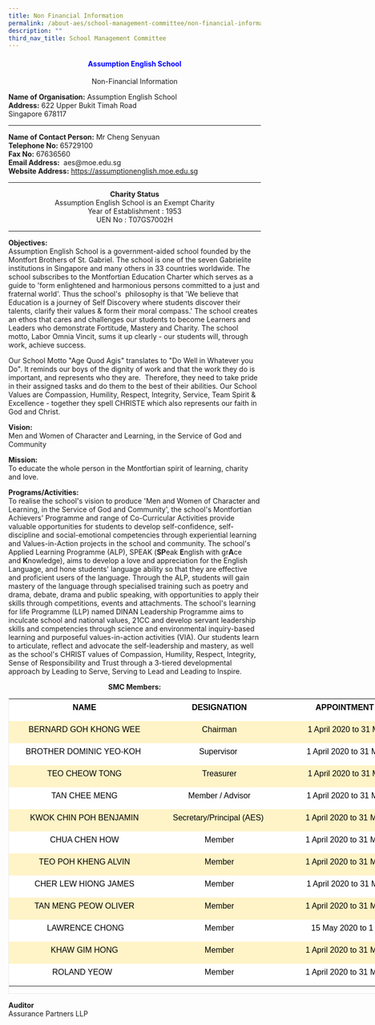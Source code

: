 ```yaml
---
title: Non Financial Information
permalink: /about-aes/school-management-committee/non-financial-information/
description: ""
third_nav_title: School Management Committee
---
```

<h4 style="color:blue" align="center">Assumption English School</h4>
<p style="text-align:center;">Non-Financial Information</p>

<p style="text-align: left;"><strong>Name of Organisation:</strong> Assumption English School<br><strong>Address:</strong> 622 Upper Bukit Timah Road<br>Singapore 678117</p>

----

<p style="text-align:left;"><strong>Name of Contact Person:</strong> Mr Cheng Senyuan <br><strong>Telephone No:</strong> 65729100 <br><strong>Fax No:</strong> 67636560 <br><strong>Email Address:</strong> &nbsp;aes@moe.edu.sg  <br><strong>Website Address:</strong> <a href="https://assumptionenglish.moe.edu.sg/">https://assumptionenglish.moe.edu.sg</a></p>

----
  

<p style="text-align:center;"><strong>Charity Status</strong><br>Assumption English School is an Exempt Charity<br>Year of Establishment : 1953<br>UEN No : T07GS7002H</p>

----



**Objectives:**  
Assumption English School is a government-aided school founded by the Montfort Brothers of St. Gabriel. The school is one of the seven Gabrielite institutions in Singapore and many others in 33 countries worldwide. The school subscribes to the Montfortian Education Charter which serves as a guide to 'form enlightened and harmonious persons committed to a just and fraternal world'. Thus the school's&nbsp; philosophy is that 'We believe that Education is a journey of Self Discovery where students discover their talents, clarify their values &amp; form their moral compass.' The school creates an ethos that cares and challenges our students to become Learners and Leaders who demonstrate Fortitude, Mastery and Charity. The school motto, Labor Omnia Vincit, sums it up clearly - our students will, through work, achieve success.  
  
Our School Motto "Age Quod Agis" translates to "Do Well in Whatever you Do". It reminds our boys of the dignity of work and that the work they do is important, and represents who they are.&nbsp; Therefore, they need to take pride in their assigned tasks and do them to the best of their abilities. Our School Values are Compassion, Humility, Respect, Integrity, Service, Team Spirit &amp; Excellence - together they spell CHRISTE which also represents our faith in God and Christ.  
  

**Vision:** <br>
Men and Women of Character and Learning, in the Service of God and Community

  

**Mission:** <br>
To educate the whole person in the Montfortian spirit of learning, charity and love.&nbsp; 

**Programs/Activities:** <br>
To realise the school's vision to produce 'Men and Women of Character and Learning, in the Service of God and Community', the school's Montfortian Achievers' Programme and range of Co-Curricular Activities provide valuable opportunities for students to develop self-confidence, self-discipline and social-emotional competencies through experiential learning and Values-in-Action projects in the school and community. The school's Applied Learning Programme (ALP), SPEAK (**SP**eak&nbsp;**E**nglish with gr**A**ce and&nbsp;**K**nowledge), aims to develop a love and appreciation for the English Language, and hone students' language ability so that they are effective and proficient users of the language. Through the ALP, students will gain mastery of the language through specialised training such as poetry and drama, debate, drama and public speaking, with opportunities to apply their skills through competitions, events and attachments. The school's learning for life Programme (LLP) named DINAN Leadership Programme aims to inculcate school and national values, 21CC and develop servant leadership skills and competencies through science and environmental inquiry-based learning and purposeful values-in-action activities (VIA). Our students learn to articulate, reflect and advocate the self-leadership and mastery, as well as the school's CHRIST values of Compassion, Humility, Respect, Integrity, Sense of Responsibility and Trust through a 3-tiered developmental approach by Leading to Serve, Serving to Lead and Leading to Inspire.&nbsp;

  
<p style="text-align:center;"><strong>SMC Members:
</strong></p>

<table class="iveo_table ives_tab_1 ive_eobj_center" width="0" style="margin: auto; outline: 0px; padding: 0px; clear: both; border: 1px solid rgb(234, 234, 234); border-collapse: collapse; width: 870px; height: 590px;"><tbody class="" style="margin: 0px; outline: 0px; padding: 0px;"><tr class="" style="margin: 0px; outline: 0px; padding: 0px;"><td width="277" class="" style="margin: 0px; outline: 0px; padding: 5px; text-align: left; background: rgb(255, 255, 255); color: rgb(34, 34, 34); vertical-align: top; width: 304px;"><p class="" align="center" style="margin: 0px 0px 10px; outline: 0px; padding: 0px; line-height: 24px !important; color: rgb(88, 89, 91); font-family: Lato, sans-serif; font-size: 16px; font-weight: normal;"><b class="" style="margin: 0px; outline: 0px; padding: 0px;"><span lang="EN-GB" class="" style="margin: 0px; outline: 0px; padding: 0px;"><font color="#000000" face="arial, sans-serif" style="margin: 0px; outline: 0px; padding: 0px;">NAME</font></span></b></p></td><td width="210" class="" style="margin: 0px; outline: 0px; padding: 5px; text-align: left; background: rgb(255, 255, 255); color: rgb(34, 34, 34); vertical-align: top; width: 233px;"><p class="" align="center" style="margin: 0px 0px 10px; outline: 0px; padding: 0px; line-height: 24px !important; color: rgb(88, 89, 91); font-family: Lato, sans-serif; font-size: 16px; font-weight: normal;"><b class="" style="margin: 0px; outline: 0px; padding: 0px;"><span lang="EN-GB" class="" style="margin: 0px; outline: 0px; padding: 0px;"><font color="#000000" face="arial, sans-serif" style="margin: 0px; outline: 0px; padding: 0px;">DESIGNATION</font></span></b></p></td><td width="303" class="" style="margin: 0px; outline: 0px; padding: 5px; text-align: left; background: rgb(255, 255, 255); color: rgb(34, 34, 34); vertical-align: top; width: 332px;"><p class="" align="center" style="margin: 0px 0px 10px; outline: 0px; padding: 0px; line-height: 24px !important; color: rgb(88, 89, 91); font-family: Lato, sans-serif; font-size: 16px; font-weight: normal;"><b class="" style="margin: 0px; outline: 0px; padding: 0px;"><span lang="EN-GB" class="" style="margin: 0px; outline: 0px; padding: 0px;"><font color="#000000" face="arial, sans-serif" style="margin: 0px; outline: 0px; padding: 0px;">APPOINTMENT PERIOD</font></span></b></p></td></tr><tr class="" style="margin: 0px; outline: 0px; padding: 0px;"><td width="277" class="" style="margin: 0px; outline: 0px; padding: 5px; text-align: left; background: rgb(255, 244, 199); color: rgb(34, 34, 34); vertical-align: top;"><p class="" align="center" style="margin: 0px 0px 10px; outline: 0px; padding: 0px; line-height: 24px !important; color: rgb(88, 89, 91); font-family: Lato, sans-serif; font-size: 16px; font-weight: normal;"><span lang="EN-GB" class="" style="margin: 0px; outline: 0px; padding: 0px;"><font color="#000000" face="arial, sans-serif" style="margin: 0px; outline: 0px; padding: 0px;">BERNARD GOH KHONG WEE</font></span></p></td><td width="210" class="" style="margin: 0px; outline: 0px; padding: 5px; text-align: left; background: rgb(255, 244, 199); color: rgb(34, 34, 34); vertical-align: top;"><p class="" align="center" style="margin: 0px 0px 10px; outline: 0px; padding: 0px; line-height: 24px !important; color: rgb(88, 89, 91); font-family: Lato, sans-serif; font-size: 16px; font-weight: normal;"><span lang="EN-GB" class="" style="margin: 0px; outline: 0px; padding: 0px;"><font color="#000000" face="arial, sans-serif" style="margin: 0px; outline: 0px; padding: 0px;">Chairman</font></span></p></td><td width="303" class="" style="margin: 0px; outline: 0px; padding: 5px; text-align: left; background: rgb(255, 244, 199); color: rgb(34, 34, 34); vertical-align: top;"><p class="" align="center" style="margin: 0px 0px 10px; outline: 0px; padding: 0px; line-height: 24px !important; color: rgb(88, 89, 91); font-family: Lato, sans-serif; font-size: 16px; font-weight: normal;"><span lang="EN-GB" class="" style="margin: 0px; outline: 0px; padding: 0px;"><font color="#000000" face="arial, sans-serif" style="margin: 0px; outline: 0px; padding: 0px;">1 April 2020 to 31 March 2023</font></span></p></td></tr><tr class="" style="margin: 0px; outline: 0px; padding: 0px;"><td width="277" class="" style="margin: 0px; outline: 0px; padding: 5px; text-align: left; background: rgb(255, 255, 255); color: rgb(34, 34, 34); vertical-align: top;"><p class="" align="center" style="margin: 0px 0px 10px; outline: 0px; padding: 0px; line-height: 24px !important; color: rgb(88, 89, 91); font-family: Lato, sans-serif; font-size: 16px; font-weight: normal;"><span lang="EN-GB" class="" style="margin: 0px; outline: 0px; padding: 0px;"><font color="#000000" face="arial, sans-serif" style="margin: 0px; outline: 0px; padding: 0px;">BROTHER DOMINIC YEO-KOH&nbsp;</font></span></p></td><td width="210" class="" style="margin: 0px; outline: 0px; padding: 5px; text-align: left; background: rgb(255, 255, 255); color: rgb(34, 34, 34); vertical-align: top;"><p class="" align="center" style="margin: 0px 0px 10px; outline: 0px; padding: 0px; line-height: 24px !important; color: rgb(88, 89, 91); font-family: Lato, sans-serif; font-size: 16px; font-weight: normal;"><span lang="EN-GB" class="" style="margin: 0px; outline: 0px; padding: 0px;"><font color="#000000" face="arial, sans-serif" style="margin: 0px; outline: 0px; padding: 0px;">Supervisor&nbsp;</font></span></p></td><td width="303" class="" style="margin: 0px; outline: 0px; padding: 5px; text-align: left; background: rgb(255, 255, 255); color: rgb(34, 34, 34); vertical-align: top;"><p class="" align="center" style="margin: 0px 0px 10px; outline: 0px; padding: 0px; line-height: 24px !important; color: rgb(88, 89, 91); font-family: Lato, sans-serif; font-size: 16px; font-weight: normal;"><span lang="EN-GB" class="" style="margin: 0px; outline: 0px; padding: 0px;"><font color="#000000" face="arial, sans-serif" style="margin: 0px; outline: 0px; padding: 0px;">1 April 2020 to 31 March 2023&nbsp;</font></span></p></td></tr><tr class="" style="margin: 0px; outline: 0px; padding: 0px;"><td class="" style="margin: 0px; outline: 0px; padding: 5px; text-align: left; background: rgb(255, 244, 199); color: rgb(34, 34, 34); vertical-align: top;"><p class="" align="center" style="margin: 0px 0px 10px; outline: 0px; padding: 0px; line-height: 24px !important; color: rgb(88, 89, 91); font-family: Lato, sans-serif; font-size: 16px; font-weight: normal;"><span lang="EN-GB" class="" style="margin: 0px; outline: 0px; padding: 0px;"><font color="#000000" face="arial, sans-serif" style="margin: 0px; outline: 0px; padding: 0px;">TEO CHEOW TONG</font></span></p></td><td class="" style="margin: 0px; outline: 0px; padding: 5px; text-align: left; background: rgb(255, 244, 199); color: rgb(34, 34, 34); vertical-align: top;"><p class="" align="center" style="margin: 0px 0px 10px; outline: 0px; padding: 0px; line-height: 24px !important; color: rgb(88, 89, 91); font-family: Lato, sans-serif; font-size: 16px; font-weight: normal;"><span lang="EN-GB" class="" style="margin: 0px; outline: 0px; padding: 0px;"><font color="#000000" face="arial, sans-serif" style="margin: 0px; outline: 0px; padding: 0px;">Treasurer</font></span></p></td><td class="" style="margin: 0px; outline: 0px; padding: 5px; text-align: left; background: rgb(255, 244, 199); color: rgb(34, 34, 34); vertical-align: top;"><p class="" align="center" style="margin: 0px 0px 10px; outline: 0px; padding: 0px; line-height: 24px !important; color: rgb(88, 89, 91); font-family: Lato, sans-serif; font-size: 16px; font-weight: normal;"><span lang="EN-GB" class="" style="margin: 0px; outline: 0px; padding: 0px;"><font color="#000000" face="arial, sans-serif" style="margin: 0px; outline: 0px; padding: 0px;">&nbsp;1 April 2020 to 31 March 2023&nbsp;</font></span></p></td></tr><tr class="" style="margin: 0px; outline: 0px; padding: 0px;"><td class="" style="margin: 0px; outline: 0px; padding: 5px; text-align: left; background: rgb(255, 255, 255); color: rgb(34, 34, 34); vertical-align: top;"><p class="" align="center" style="margin: 0px 0px 10px; outline: 0px; padding: 0px; line-height: 24px !important; color: rgb(88, 89, 91); font-family: Lato, sans-serif; font-size: 16px; font-weight: normal;"><span lang="EN-GB" class="" style="margin: 0px; outline: 0px; padding: 0px;"><font color="#000000" face="arial, sans-serif" style="margin: 0px; outline: 0px; padding: 0px;">TAN CHEE MENG</font></span></p></td><td class="" style="margin: 0px; outline: 0px; padding: 5px; text-align: left; background: rgb(255, 255, 255); color: rgb(34, 34, 34); vertical-align: top;"><p class="" align="center" style="margin: 0px 0px 10px; outline: 0px; padding: 0px; line-height: 24px !important; color: rgb(88, 89, 91); font-family: Lato, sans-serif; font-size: 16px; font-weight: normal;"><span lang="EN-GB" class="" style="margin: 0px; outline: 0px; padding: 0px;"><font color="#000000" face="arial, sans-serif" style="margin: 0px; outline: 0px; padding: 0px;">Member / Advisor</font></span></p></td><td class="" style="margin: 0px; outline: 0px; padding: 5px; text-align: left; background: rgb(255, 255, 255); color: rgb(34, 34, 34); vertical-align: top;"><p class="" align="center" style="margin: 0px 0px 10px; outline: 0px; padding: 0px; line-height: 24px !important; color: rgb(88, 89, 91); font-family: Lato, sans-serif; font-size: 16px; font-weight: normal;"><span lang="EN-GB" class="" style="margin: 0px; outline: 0px; padding: 0px;"><font color="#000000" face="arial, sans-serif" style="margin: 0px; outline: 0px; padding: 0px;">1 April 2020 to 31 March 2023&nbsp;</font></span></p></td></tr><tr class="" style="margin: 0px; outline: 0px; padding: 0px;"><td class="" style="margin: 0px; outline: 0px; padding: 5px; text-align: left; background: rgb(255, 244, 199); color: rgb(34, 34, 34); vertical-align: top;"><p class="" align="center" style="margin: 0px 0px 10px; outline: 0px; padding: 0px; line-height: 24px !important; color: rgb(88, 89, 91); font-family: Lato, sans-serif; font-size: 16px; font-weight: normal;"><span lang="EN-GB" class="" style="margin: 0px; outline: 0px; padding: 0px;"><font color="#000000" face="arial, sans-serif" style="margin: 0px; outline: 0px; padding: 0px;">KWOK CHIN POH BENJAMIN</font></span></p></td><td class="" style="margin: 0px; outline: 0px; padding: 5px; text-align: left; background: rgb(255, 244, 199); color: rgb(34, 34, 34); vertical-align: top;"><p class="" align="center" style="margin: 0px 0px 10px; outline: 0px; padding: 0px; line-height: 24px !important; color: rgb(88, 89, 91); font-family: Lato, sans-serif; font-size: 16px; font-weight: normal;"><span lang="EN-GB" class="" style="margin: 0px; outline: 0px; padding: 0px;"><font color="#000000" face="arial, sans-serif" style="margin: 0px; outline: 0px; padding: 0px;">Secretary/Principal (AES)&nbsp;</font></span></p></td><td class="" style="margin: 0px; outline: 0px; padding: 5px; text-align: left; background: rgb(255, 244, 199); color: rgb(34, 34, 34); vertical-align: top;"><p class="" align="center" style="margin: 0px 0px 10px; outline: 0px; padding: 0px; line-height: 24px !important; color: rgb(88, 89, 91); font-family: Lato, sans-serif; font-size: 16px; font-weight: normal;"><span lang="EN-GB" class="" style="margin: 0px; outline: 0px; padding: 0px;"><font color="#000000" face="arial, sans-serif" style="margin: 0px; outline: 0px; padding: 0px;">1 April 2020 to 31 March 2023&nbsp;&nbsp;</font></span></p></td></tr><tr class="" style="margin: 0px; outline: 0px; padding: 0px;"><td class="" style="margin: 0px; outline: 0px; padding: 5px; text-align: left; background: rgb(255, 255, 255); color: rgb(34, 34, 34); vertical-align: top;"><p class="" align="center" style="margin: 0px 0px 10px; outline: 0px; padding: 0px; line-height: 24px !important; color: rgb(88, 89, 91); font-family: Lato, sans-serif; font-size: 16px; font-weight: normal;"><span lang="EN-GB" class="" style="margin: 0px; outline: 0px; padding: 0px;"><font color="#000000" face="arial, sans-serif" style="margin: 0px; outline: 0px; padding: 0px;">CHUA CHEN HOW</font></span></p></td><td class="" style="margin: 0px; outline: 0px; padding: 5px; text-align: left; background: rgb(255, 255, 255); color: rgb(34, 34, 34); vertical-align: top;"><p class="" align="center" style="margin: 0px 0px 10px; outline: 0px; padding: 0px; line-height: 24px !important; color: rgb(88, 89, 91); font-family: Lato, sans-serif; font-size: 16px; font-weight: normal;"><span lang="EN-GB" class="" style="margin: 0px; outline: 0px; padding: 0px;"><font color="#000000" face="arial, sans-serif" style="margin: 0px; outline: 0px; padding: 0px;">Member</font></span></p></td><td class="" style="margin: 0px; outline: 0px; padding: 5px; text-align: left; background: rgb(255, 255, 255); color: rgb(34, 34, 34); vertical-align: top;"><p class="" align="center" style="margin: 0px 0px 10px; outline: 0px; padding: 0px; line-height: 24px !important; color: rgb(88, 89, 91); font-family: Lato, sans-serif; font-size: 16px; font-weight: normal;"><span lang="EN-GB" class="" style="margin: 0px; outline: 0px; padding: 0px;"><font color="#000000" face="arial, sans-serif" style="margin: 0px; outline: 0px; padding: 0px;">1 April 2020 to 31 March 2023&nbsp;&nbsp;</font></span></p></td></tr><tr class="" style="margin: 0px; outline: 0px; padding: 0px;"><td class="" style="margin: 0px; outline: 0px; padding: 5px; text-align: left; background: rgb(255, 244, 199); color: rgb(34, 34, 34); vertical-align: top;"><p class="" align="center" style="margin: 0px 0px 10px; outline: 0px; padding: 0px; line-height: 24px !important; color: rgb(88, 89, 91); font-family: Lato, sans-serif; font-size: 16px; font-weight: normal;"><span lang="EN-GB" class="" style="margin: 0px; outline: 0px; padding: 0px;"><font color="#000000" face="arial, sans-serif" style="margin: 0px; outline: 0px; padding: 0px;">TEO POH KHENG ALVIN</font></span></p></td><td class="" style="margin: 0px; outline: 0px; padding: 5px; text-align: left; background: rgb(255, 244, 199); color: rgb(34, 34, 34); vertical-align: top;"><p class="" align="center" style="margin: 0px 0px 10px; outline: 0px; padding: 0px; line-height: 24px !important; color: rgb(88, 89, 91); font-family: Lato, sans-serif; font-size: 16px; font-weight: normal;"><span lang="EN-GB" class="" style="margin: 0px; outline: 0px; padding: 0px;"><font color="#000000" face="arial, sans-serif" style="margin: 0px; outline: 0px; padding: 0px;">Member</font></span></p></td><td class="" style="margin: 0px; outline: 0px; padding: 5px; text-align: left; background: rgb(255, 244, 199); color: rgb(34, 34, 34); vertical-align: top;"><p class="" align="center" style="margin: 0px 0px 10px; outline: 0px; padding: 0px; line-height: 24px !important; color: rgb(88, 89, 91); font-family: Lato, sans-serif; font-size: 16px; font-weight: normal;"><span lang="EN-GB" class="" style="margin: 0px; outline: 0px; padding: 0px;"><font color="#000000" face="arial, sans-serif" style="margin: 0px; outline: 0px; padding: 0px;">1 April 2020 to 31 March 2023&nbsp;&nbsp;</font></span></p></td></tr><tr class="" style="margin: 0px; outline: 0px; padding: 0px;"><td class="" style="margin: 0px; outline: 0px; padding: 5px; text-align: left; background: rgb(255, 255, 255); color: rgb(34, 34, 34); vertical-align: top;"><p class="" align="center" style="margin: 0px 0px 10px; outline: 0px; padding: 0px; line-height: 24px !important; color: rgb(88, 89, 91); font-family: Lato, sans-serif; font-size: 16px; font-weight: normal;"><span lang="EN-GB" class="" style="margin: 0px; outline: 0px; padding: 0px;"><font color="#000000" face="arial, sans-serif" style="margin: 0px; outline: 0px; padding: 0px;">CHER LEW HIONG JAMES</font></span></p></td><td class="" style="margin: 0px; outline: 0px; padding: 5px; text-align: left; background: rgb(255, 255, 255); color: rgb(34, 34, 34); vertical-align: top;"><p class="" align="center" style="margin: 0px 0px 10px; outline: 0px; padding: 0px; line-height: 24px !important; color: rgb(88, 89, 91); font-family: Lato, sans-serif; font-size: 16px; font-weight: normal;"><span lang="EN-GB" class="" style="margin: 0px; outline: 0px; padding: 0px;"><font color="#000000" face="arial, sans-serif" style="margin: 0px; outline: 0px; padding: 0px;">Member</font></span></p></td><td class="" style="margin: 0px; outline: 0px; padding: 5px; text-align: left; background: rgb(255, 255, 255); color: rgb(34, 34, 34); vertical-align: top;"><p class="" align="center" style="margin: 0px 0px 10px; outline: 0px; padding: 0px; line-height: 24px !important; color: rgb(88, 89, 91); font-family: Lato, sans-serif; font-size: 16px; font-weight: normal;"><span lang="EN-GB" class="" style="margin: 0px; outline: 0px; padding: 0px;"><font color="#000000" face="arial, sans-serif" style="margin: 0px; outline: 0px; padding: 0px;">1 April 2020 to 31 March 2023&nbsp;</font></span></p></td></tr><tr class="" style="margin: 0px; outline: 0px; padding: 0px;"><td class="" style="margin: 0px; outline: 0px; padding: 5px; text-align: left; background: rgb(255, 244, 199); color: rgb(34, 34, 34); vertical-align: top;"><p class="" align="center" style="margin: 0px 0px 10px; outline: 0px; padding: 0px; line-height: 24px !important; color: rgb(88, 89, 91); font-family: Lato, sans-serif; font-size: 16px; font-weight: normal;"><span lang="EN-GB" class="" style="margin: 0px; outline: 0px; padding: 0px;"><font color="#000000" face="arial, sans-serif" style="margin: 0px; outline: 0px; padding: 0px;">TAN MENG PEOW OLIVER</font></span></p></td><td class="" style="margin: 0px; outline: 0px; padding: 5px; text-align: left; background: rgb(255, 244, 199); color: rgb(34, 34, 34); vertical-align: top;"><p class="" align="center" style="margin: 0px 0px 10px; outline: 0px; padding: 0px; line-height: 24px !important; color: rgb(88, 89, 91); font-family: Lato, sans-serif; font-size: 16px; font-weight: normal;"><span lang="EN-GB" class="" style="margin: 0px; outline: 0px; padding: 0px;"><font color="#000000" face="arial, sans-serif" style="margin: 0px; outline: 0px; padding: 0px;">Member</font></span></p></td><td class="" style="margin: 0px; outline: 0px; padding: 5px; text-align: left; background: rgb(255, 244, 199); color: rgb(34, 34, 34); vertical-align: top;"><p class="" align="center" style="margin: 0px 0px 10px; outline: 0px; padding: 0px; line-height: 24px !important; color: rgb(88, 89, 91); font-family: Lato, sans-serif; font-size: 16px; font-weight: normal;"><span lang="EN-GB" class="" style="margin: 0px; outline: 0px; padding: 0px;"><font color="#000000" face="arial, sans-serif" style="margin: 0px; outline: 0px; padding: 0px;">1 April 2020 to 31 March 2023&nbsp;&nbsp;</font></span></p></td></tr><tr class="" style="margin: 0px; outline: 0px; padding: 0px;"><td class="" style="margin: 0px; outline: 0px; padding: 5px; text-align: left; background: rgb(255, 255, 255); color: rgb(34, 34, 34); vertical-align: top;"><p class="" align="center" style="margin: 0px 0px 10px; outline: 0px; padding: 0px; line-height: 24px !important; color: rgb(88, 89, 91); font-family: Lato, sans-serif; font-size: 16px; font-weight: normal;"><span lang="EN-GB" class="" style="margin: 0px; outline: 0px; padding: 0px;"><font color="#000000" face="arial, sans-serif" style="margin: 0px; outline: 0px; padding: 0px;">&nbsp;LAWRENCE CHONG</font></span></p></td><td class="" style="margin: 0px; outline: 0px; padding: 5px; text-align: left; background: rgb(255, 255, 255); color: rgb(34, 34, 34); vertical-align: top;"><p class="" align="center" style="margin: 0px 0px 10px; outline: 0px; padding: 0px; line-height: 24px !important; color: rgb(88, 89, 91); font-family: Lato, sans-serif; font-size: 16px; font-weight: normal;"><span lang="EN-GB" class="" style="margin: 0px; outline: 0px; padding: 0px;"><font color="#000000" face="arial, sans-serif" style="margin: 0px; outline: 0px; padding: 0px;">Member</font></span></p></td><td class="" style="margin: 0px; outline: 0px; padding: 5px; text-align: left; background: rgb(255, 255, 255); color: rgb(34, 34, 34); vertical-align: top;"><p class="" align="center" style="margin: 0px 0px 10px; outline: 0px; padding: 0px; line-height: 24px !important; color: rgb(88, 89, 91); font-family: Lato, sans-serif; font-size: 16px; font-weight: normal;"><span lang="EN-GB" class="" style="margin: 0px; outline: 0px; padding: 0px;"><font color="#000000" face="arial, sans-serif" style="margin: 0px; outline: 0px; padding: 0px;">15 May 2020 to 1 April 2023</font></span></p></td></tr><tr class="" style="margin: 0px; outline: 0px; padding: 0px;"><td class="" style="margin: 0px; outline: 0px; padding: 5px; text-align: left; background: rgb(255, 244, 199); color: rgb(34, 34, 34); vertical-align: top;"><p class="" align="center" style="margin: 0px 0px 10px; outline: 0px; padding: 0px; line-height: 24px !important; color: rgb(88, 89, 91); font-family: Lato, sans-serif; font-size: 16px; font-weight: normal;"><span lang="EN-GB" class="" style="margin: 0px; outline: 0px; padding: 0px;"><font color="#000000" face="arial, sans-serif" style="margin: 0px; outline: 0px; padding: 0px;">KHAW GIM HONG</font></span></p></td><td class="" style="margin: 0px; outline: 0px; padding: 5px; text-align: left; background: rgb(255, 244, 199); color: rgb(34, 34, 34); vertical-align: top;"><p class="" align="center" style="margin: 0px 0px 10px; outline: 0px; padding: 0px; line-height: 24px !important; color: rgb(88, 89, 91); font-family: Lato, sans-serif; font-size: 16px; font-weight: normal;"><span lang="EN-GB" class="" style="margin: 0px; outline: 0px; padding: 0px;"><font color="#000000" face="arial, sans-serif" style="margin: 0px; outline: 0px; padding: 0px;">Member</font></span></p></td><td class="" style="margin: 0px; outline: 0px; padding: 5px; text-align: left; background: rgb(255, 244, 199); color: rgb(34, 34, 34); vertical-align: top;"><p class="" align="center" style="margin: 0px 0px 10px; outline: 0px; padding: 0px; line-height: 24px !important; color: rgb(88, 89, 91); font-family: Lato, sans-serif; font-size: 16px; font-weight: normal;"><span lang="EN-GB" class="" style="margin: 0px; outline: 0px; padding: 0px;"><font color="#000000" face="arial, sans-serif" style="margin: 0px; outline: 0px; padding: 0px;">1 April 2020 to 31 March 2023&nbsp;&nbsp;</font></span></p></td></tr><tr class="" style="margin: 0px; outline: 0px; padding: 0px;"><td class="" style="margin: 0px; outline: 0px; padding: 5px; text-align: left; background: rgb(255, 255, 255); color: rgb(34, 34, 34); vertical-align: top;"><p class="" align="center" style="margin: 0px 0px 10px; outline: 0px; padding: 0px; line-height: 24px !important; color: rgb(88, 89, 91); font-family: Lato, sans-serif; font-size: 16px; font-weight: normal;"><span lang="EN-GB" class="" style="margin: 0px; outline: 0px; padding: 0px;"><font color="#000000" face="arial, sans-serif" style="margin: 0px; outline: 0px; padding: 0px;">ROLAND YEOW&nbsp;&nbsp;</font></span></p></td><td class="" style="margin: 0px; outline: 0px; padding: 5px; text-align: left; background: rgb(255, 255, 255); color: rgb(34, 34, 34); vertical-align: top;"><p class="" align="center" style="margin: 0px 0px 10px; outline: 0px; padding: 0px; line-height: 24px !important; color: rgb(88, 89, 91); font-family: Lato, sans-serif; font-size: 16px; font-weight: normal;"><span lang="EN-GB" class="" style="margin: 0px; outline: 0px; padding: 0px;"><font color="#000000" face="arial, sans-serif" style="margin: 0px; outline: 0px; padding: 0px;">Member</font></span></p></td><td class="" style="margin: 0px; outline: 0px; padding: 5px; text-align: left; background: rgb(255, 255, 255); color: rgb(34, 34, 34); vertical-align: top;"><p class="" align="center" style="margin: 0px 0px 10px; outline: 0px; padding: 0px; line-height: 24px !important; color: rgb(88, 89, 91); font-family: Lato, sans-serif; font-size: 16px; font-weight: normal;"><span lang="EN-GB" class="" style="margin: 0px; outline: 0px; padding: 0px;"><font color="#000000" face="arial, sans-serif" style="margin: 0px; outline: 0px; padding: 0px;">1 April 2020 to 31 March 2023&nbsp;&nbsp;</font></span></p></td></tr></tbody></table>

  

**Auditor** <br>
Assurance Partners LLP
